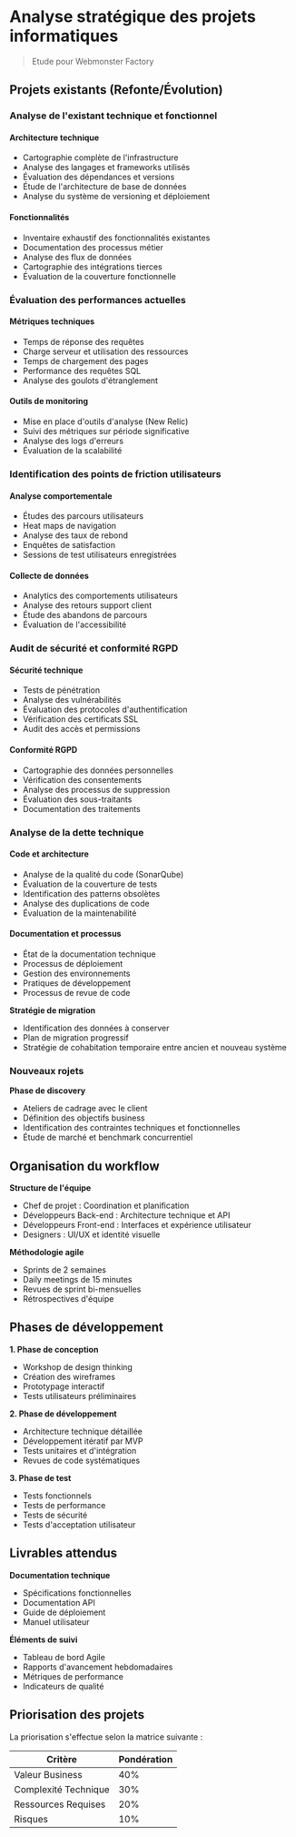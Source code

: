 # Analyse stratégique des projets informatiques

> Etude pour Webmonster Factory

## Projets existants (Refonte/Évolution)

### Analyse de l'existant technique et fonctionnel

#### Architecture technique

+ Cartographie complète de l'infrastructure
+ Analyse des langages et frameworks utilisés
+ Évaluation des dépendances et versions
+ Étude de l'architecture de base de données
+ Analyse du système de versioning et déploiement

#### Fonctionnalités

- Inventaire exhaustif des fonctionnalités existantes
- Documentation des processus métier
- Analyse des flux de données
- Cartographie des intégrations tierces
- Évaluation de la couverture fonctionnelle

### Évaluation des performances actuelles

#### Métriques techniques

- Temps de réponse des requêtes
- Charge serveur et utilisation des ressources
- Temps de chargement des pages
- Performance des requêtes SQL
- Analyse des goulots d'étranglement

#### Outils de monitoring

- Mise en place d'outils d'analyse (New Relic)
- Suivi des métriques sur période significative
- Analyse des logs d'erreurs
- Évaluation de la scalabilité

### Identification des points de friction utilisateurs

#### Analyse comportementale

- Études des parcours utilisateurs
- Heat maps de navigation
- Analyse des taux de rebond
- Enquêtes de satisfaction
- Sessions de test utilisateurs enregistrées

#### Collecte de données

- Analytics des comportements utilisateurs
- Analyse des retours support client
- Étude des abandons de parcours
- Évaluation de l'accessibilité

### Audit de sécurité et conformité RGPD

#### Sécurité technique

+ Tests de pénétration
+ Analyse des vulnérabilités
+ Évaluation des protocoles d'authentification
+ Vérification des certificats SSL
+ Audit des accès et permissions

#### Conformité RGPD

+ Cartographie des données personnelles
+ Vérification des consentements
+ Analyse des processus de suppression
+ Évaluation des sous-traitants
+ Documentation des traitements

### Analyse de la dette technique

#### Code et architecture

+ Analyse de la qualité du code (SonarQube)
+ Évaluation de la couverture de tests
+ Identification des patterns obsolètes
+ Analyse des duplications de code
+ Évaluation de la maintenabilité

#### Documentation et processus

+ État de la documentation technique
+ Processus de déploiement
+ Gestion des environnements
+ Pratiques de développement
+ Processus de revue de code


**Stratégie de migration**
- Identification des données à conserver
- Plan de migration progressif
- Stratégie de cohabitation temporaire entre ancien et nouveau système

### Nouveaux rojets

**Phase de discovery**
- Ateliers de cadrage avec le client
- Définition des objectifs business
- Identification des contraintes techniques et fonctionnelles
- Étude de marché et benchmark concurrentiel

## Organisation du workflow

**Structure de l'équipe**
- Chef de projet : Coordination et planification
- Développeurs Back-end : Architecture technique et API
- Développeurs Front-end : Interfaces et expérience utilisateur
- Designers : UI/UX et identité visuelle

**Méthodologie agile**
- Sprints de 2 semaines
- Daily meetings de 15 minutes
- Revues de sprint bi-mensuelles
- Rétrospectives d'équipe

## Phases de développement

**1. Phase de conception**
- Workshop de design thinking
- Création des wireframes
- Prototypage interactif
- Tests utilisateurs préliminaires

**2. Phase de développement**
- Architecture technique détaillée
- Développement itératif par MVP
- Tests unitaires et d'intégration
- Revues de code systématiques

**3. Phase de test**
- Tests fonctionnels
- Tests de performance
- Tests de sécurité
- Tests d'acceptation utilisateur

## Livrables attendus

**Documentation technique**
- Spécifications fonctionnelles
- Documentation API
- Guide de déploiement
- Manuel utilisateur

**Éléments de suivi**
- Tableau de bord Agile
- Rapports d'avancement hebdomadaires
- Métriques de performance
- Indicateurs de qualité

## Priorisation des projets

La priorisation s'effectue selon la matrice suivante :

| Critère | Pondération |
|---------|-------------|
| Valeur Business | 40% |
| Complexité Technique | 30% |
| Ressources Requises | 20% |
| Risques | 10% |
